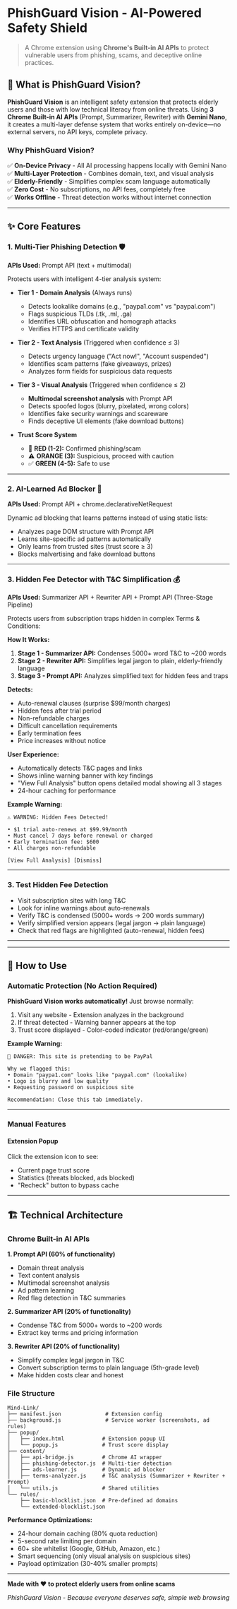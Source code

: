 # PhishGuard Vision - AI-Powered Safety Shield

> A Chrome extension using **Chrome's Built-in AI APIs** to protect vulnerable users from phishing, scams, and deceptive online practices.

## 🚀 What is PhishGuard Vision?

**PhishGuard Vision** is an intelligent safety extension that protects elderly users and those with low technical literacy from online threats. Using **3 Chrome Built-in AI APIs** (Prompt, Summarizer, Rewriter) with **Gemini Nano**, it creates a multi-layer defense system that works entirely on-device—no external servers, no API keys, complete privacy.

### **Why PhishGuard Vision?**

✅ **On-Device Privacy** - All AI processing happens locally with Gemini Nano  
✅ **Multi-Layer Protection** - Combines domain, text, and visual analysis  
✅ **Elderly-Friendly** - Simplifies complex scam language automatically  
✅ **Zero Cost** - No subscriptions, no API fees, completely free  
✅ **Works Offline** - Threat detection works without internet connection  

---

## ✨ Core Features

### 1. **Multi-Tier Phishing Detection** 🛡️
**APIs Used:** Prompt API (text + multimodal)

Protects users with intelligent 4-tier analysis system:

- **Tier 1 - Domain Analysis** (Always runs)
  - Detects lookalike domains (e.g., "paypa1.com" vs "paypal.com")
  - Flags suspicious TLDs (.tk, .ml, .ga)
  - Identifies URL obfuscation and homograph attacks
  - Verifies HTTPS and certificate validity

- **Tier 2 - Text Analysis** (Triggered when confidence ≤ 3)
  - Detects urgency language ("Act now!", "Account suspended")
  - Identifies scam patterns (fake giveaways, prizes)
  - Analyzes form fields for suspicious data requests

- **Tier 3 - Visual Analysis** (Triggered when confidence ≤ 2)
  - **Multimodal screenshot analysis** with Prompt API
  - Detects spoofed logos (blurry, pixelated, wrong colors)
  - Identifies fake security warnings and scareware
  - Finds deceptive UI elements (fake download buttons)

- **Trust Score System**
  - 🛑 **RED (1-2):** Confirmed phishing/scam
  - ⚠️ **ORANGE (3):** Suspicious, proceed with caution
  - ✅ **GREEN (4-5):** Safe to use

---

### 2. **AI-Learned Ad Blocker** 🚫
**APIs Used:** Prompt API + chrome.declarativeNetRequest

Dynamic ad blocking that learns patterns instead of using static lists:

- Analyzes page DOM structure with Prompt API
- Learns site-specific ad patterns automatically
- Only learns from trusted sites (trust score ≥ 3)
- Blocks malvertising and fake download buttons

---

### 3. **Hidden Fee Detector with T&C Simplification** 💰
**APIs Used:** Summarizer API + Rewriter API + Prompt API (Three-Stage Pipeline)

Protects users from subscription traps hidden in complex Terms & Conditions:

**How It Works:**
1. **Stage 1 - Summarizer API:** Condenses 5000+ word T&C to ~200 words
2. **Stage 2 - Rewriter API:** Simplifies legal jargon to plain, elderly-friendly language
3. **Stage 3 - Prompt API:** Analyzes simplified text for hidden fees and traps

**Detects:**
- Auto-renewal clauses (surprise $99/month charges)
- Hidden fees after trial period
- Non-refundable charges
- Difficult cancellation requirements
- Early termination fees
- Price increases without notice

**User Experience:**
- Automatically detects T&C pages and links
- Shows inline warning banner with key findings
- "View Full Analysis" button opens detailed modal showing all 3 stages
- 24-hour caching for performance

**Example Warning:**
```
⚠️ WARNING: Hidden Fees Detected!

• $1 trial auto-renews at $99.99/month
• Must cancel 7 days before renewal or charged
• Early termination fee: $600
• All charges non-refundable

[View Full Analysis] [Dismiss]
```

---

### 3. Test Hidden Fee Detection
- Visit subscription sites with long T&C
- Look for inline warnings about auto-renewals
- Verify T&C is condensed (5000+ words → 200 words summary)
- Verify simplified version appears (legal jargon → plain language)
- Check that red flags are highlighted (auto-renewal, hidden fees)

---

---

## 🎯 How to Use

### Automatic Protection (No Action Required)

**PhishGuard Vision works automatically!** Just browse normally:

1. Visit any website - Extension analyzes in the background
2. If threat detected - Warning banner appears at the top
3. Trust score displayed - Color-coded indicator (red/orange/green)

**Example Warning:**
```
🛑 DANGER: This site is pretending to be PayPal

Why we flagged this:
• Domain "paypa1.com" looks like "paypal.com" (lookalike)
• Logo is blurry and low quality
• Requesting password on suspicious site

Recommendation: Close this tab immediately.
```

---

### Manual Features

#### **Extension Popup**
Click the extension icon to see:
- Current page trust score
- Statistics (threats blocked, ads blocked)
- "Recheck" button to bypass cache

---

## 🏗️ Technical Architecture

### Chrome Built-in AI APIs

**1. Prompt API (60% of functionality)**
- Domain threat analysis
- Text content analysis
- Multimodal screenshot analysis
- Ad pattern learning
- Red flag detection in T&C summaries

**2. Summarizer API (20% of functionality)**
- Condense T&C from 5000+ words to ~200 words
- Extract key terms and pricing information

**3. Rewriter API (20% of functionality)**
- Simplify complex legal jargon in T&C
- Convert subscription terms to plain language (5th-grade level)
- Make hidden costs clear and honest

### File Structure
```
Mind-Link/
├── manifest.json              # Extension config
├── background.js              # Service worker (screenshots, ad rules)
├── popup/
│   ├── index.html            # Extension popup UI
│   └── popup.js              # Trust score display
├── content/
│   ├── api-bridge.js         # Chrome AI wrapper
│   ├── phishing-detector.js  # Multi-tier detection
│   ├── ads-learner.js        # Dynamic ad blocker
│   ├── terms-analyzer.js     # T&C analysis (Summarizer + Rewriter + Prompt)
│   └── utils.js              # Shared utilities
└── rules/
    ├── basic-blocklist.json  # Pre-defined ad domains
    └── extended-blocklist.json
```

**Performance Optimizations:**
- 24-hour domain caching (80% quota reduction)
- 5-second rate limiting per domain
- 60+ site whitelist (Google, GitHub, Amazon, etc.)
- Smart sequencing (only visual analysis on suspicious sites)
- Payload optimization (30-40% smaller prompts)

---

**Made with ❤️ to protect elderly users from online scams**

*PhishGuard Vision - Because everyone deserves safe, simple web browsing*
